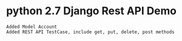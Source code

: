 # python 2.7 Django Rest API Demo 

```
Added Model Account
Added REST API TestCase, include get, put, delete, post methods
```